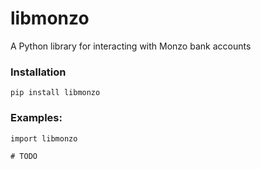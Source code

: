 # libmonzo 

A Python library for interacting with Monzo bank accounts

### Installation

    pip install libmonzo

### Examples:

    import libmonzo

    # TODO
